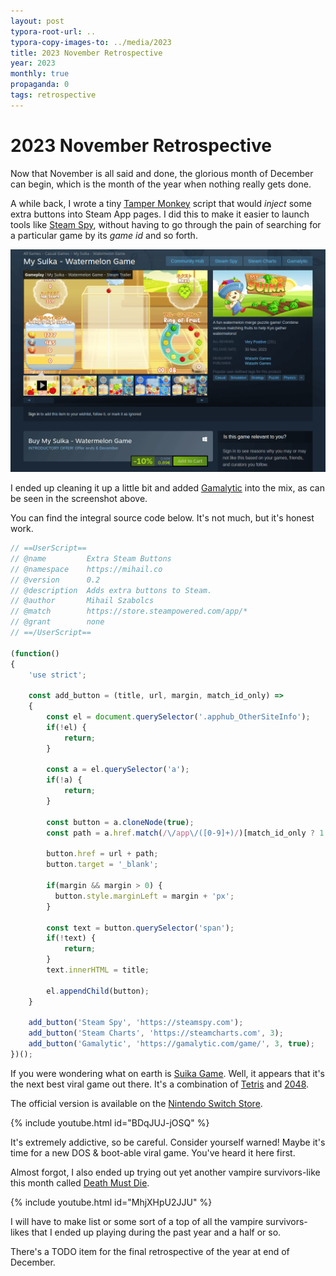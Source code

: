 ```yaml
---
layout: post
typora-root-url: ..
typora-copy-images-to: ../media/2023
title: 2023 November Retrospective
year: 2023
monthly: true
propaganda: 0
tags: retrospective
---
```

2023 November Retrospective
==========================
Now that November is all said and done, the glorious month of December can begin, which is the month of the year when nothing really gets done.

A while back, I wrote a tiny [Tamper Monkey][tampermonkey] script that would *inject* some extra buttons into Steam App pages. I did this to make it easier to launch tools like [Steam Spy][steamspy], without having to go through the pain of searching for a particular game by its *game id* and so forth.

![suika](/media/2023/suika.png)

I ended up cleaning it up a little bit and added [Gamalytic][gamalytic] into the mix, as can be seen in the screenshot above.

You can find the integral source code below. It's not much, but it's honest work.

```js
// ==UserScript==
// @name         Extra Steam Buttons
// @namespace    https://mihail.co
// @version      0.2
// @description  Adds extra buttons to Steam.
// @author       Mihail Szabolcs
// @match        https://store.steampowered.com/app/*
// @grant        none
// ==/UserScript==

(function()
{
    'use strict';

    const add_button = (title, url, margin, match_id_only) =>
    {
        const el = document.querySelector('.apphub_OtherSiteInfo');
        if(!el) {
            return;
        }

        const a = el.querySelector('a');
        if(!a) {
            return;
        }

        const button = a.cloneNode(true);
        const path = a.href.match(/\/app\/([0-9]+)/)[match_id_only ? 1 : 0];

        button.href = url + path;
        button.target = '_blank';

        if(margin && margin > 0) {
          button.style.marginLeft = margin + 'px';
        }

        const text = button.querySelector('span');
        if(!text) {
            return;
        }
        text.innerHTML = title;

        el.appendChild(button);
    }

    add_button('Steam Spy', 'https://steamspy.com');
    add_button('Steam Charts', 'https://steamcharts.com', 3);
    add_button('Gamalytic', 'https://gamalytic.com/game/', 3, true);
})();
```

If you were wondering what on earth is [Suika Game][suikagame]. Well, it appears that it's the next best viral game out there. It's a combination of [Tetris][tetris] and [2048][2048].

The official version is available on the [Nintendo Switch Store][suikagamenintendostore].

{% include youtube.html id="BDqJUJ-jOSQ" %}

It's extremely addictive, so be careful. Consider yourself warned! Maybe it's time for a new DOS & boot-able viral game. You've heard it here first.

Almost forgot, I also ended up trying out yet another vampire survivors-like this month called [Death Must Die][deathmustdie].

{% include youtube.html id="MhjXHpU2JJU" %}

I will have to make list or some sort of a top of all the vampire survivors-likes that I ended up playing during the past year and a half or so.

There's a TODO item for the final retrospective of the year at end of December.

[suikagame]: https://en.wikipedia.org/wiki/Suika_Game
[suikagamenintendostore]: https://www.nintendo.com/us/store/products/suika-game-switch/
[gamalytic]: https://gamalytic.com
[deathmustdie]: https://store.steampowered.com/app/2334730/Death_Must_Die/
[tetris]:https://en.wikipedia.org/wiki/Tetris
[2048]:https://en.wikipedia.org/wiki/2048_(video_game)
[tampermonkey]: https://www.tampermonkey.net/
[steamspy]: https://steamspy.com/

